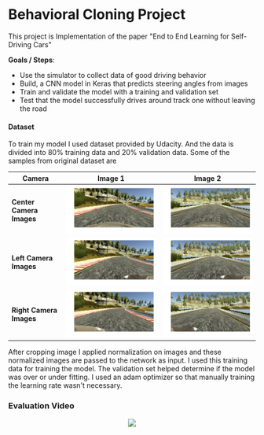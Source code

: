 
# **Behavioral Cloning Project**
This project is Implementation of the paper "End to End Learning for Self-Driving Cars"

**Goals / Steps**:
* Use the simulator to collect data of good driving behavior
* Build, a CNN model in Keras that predicts steering angles from images
* Train and validate the model with a training and validation set
* Test that the model successfully drives around track one without leaving the road







#### Dataset

To train my model I used dataset provided by Udacity. And the data is divided into 80% training data and 20% validation data. Some of the samples from original dataset are

| Camera | Image 1 | Image 2 |
| ---- | ---- | ---- |
| **Center Camera Images** | ![alt text](/Data/center1.jpg "Center Images") | ![alt text](/Data/center2.jpg "Center Images") |
| **Left Camera Images** | ![alt text](/Data/left1.jpg "Left Images") | ![alt text](/Data/left2.jpg "Left Images") |
| **Right Camera Images** | ![alt text](/Data/right1.jpg "Right Images") | ![alt text](/Data/right2.jpg "Right Images") |



 After cropping image I applied normalization on images and these normalized images are passed to the network as input. I used this training data for training the model. The validation set helped determine if the model was over or under fitting. I used an adam optimizer so that manually training the learning rate wasn't necessary.

### Evaluation Video

<p align="center">
  <img src="Evaluation.gif">
</p>
